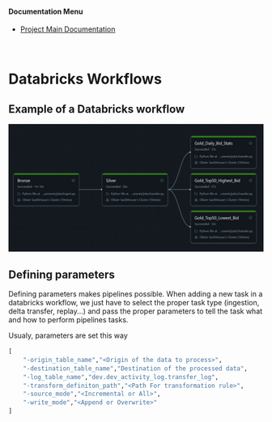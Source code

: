 #### Documentation Menu
- [Project Main Documentation](../../../README.md)
<br><br><br>

# Databricks Workflows

## Example of a Databricks workflow
![Image Alt text](../../images/45h45hbsdfbsdf56j5jh45hsdfbsdfbsfbs.jpg)


## Defining parameters
Defining parameters makes pipelines possible. When adding a new task in a databricks workflow, we just have to select the proper task type (ingestion, delta transfer, replay...) and pass the proper parameters to tell the task what and how to perform pipelines tasks.

Usualy, parameters are set this way
```python
[
    "-origin_table_name","<Origin of the data to process>",
    "-destination_table_name","Destination of the processed data",
    "-log_table_name","dev.dev_activity_log.transfer_log",    
    "-transform_definiton_path","<Path For transformation rule>",
    "-source_mode","<Incremental or All>",
    "-write_mode","<Append or Overwrite>"
]
```